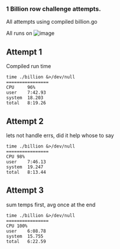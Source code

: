 ### 1 Billion row challenge attempts.

All attempts using compiled billion.go

All runs on 
![image](https://github.com/Stuuu/1brc/assets/13997948/0322de02-6db3-4398-81e5-3a99486f2cc3)


## Attempt 1
Compiled run time
```
time ./billion &>/dev/null
================
CPU     96%
user    7:42.93
system  18.203
total   8:19.26
```


## Attempt 2
lets not handle errs, did it help whose to say
```
time ./billion &>/dev/null
================
CPU	98%
user	7:46.13
system	19.247
total	8:13.44
```

## Attempt 3
sum temps first, avg once at the end
```
time ./billion &>/dev/null
================
CPU	100%
user	6:08.78
system	15.755
total	6:22.59
```
